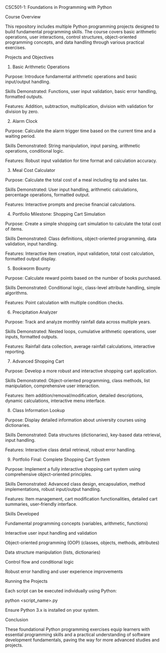 CSC501-1: Foundations in Programming with Python

Course Overview

This repository includes multiple Python programming projects designed to build fundamental programming skills. The course covers basic arithmetic operations, user interactions, control structures, object-oriented programming concepts, and data handling through various practical exercises.

Projects and Objectives

1. Basic Arithmetic Operations

Purpose: Introduce fundamental arithmetic operations and basic input/output handling.

Skills Demonstrated: Functions, user input validation, basic error handling, formatted outputs.

Features: Addition, subtraction, multiplication, division with validation for division by zero.

2. Alarm Clock

Purpose: Calculate the alarm trigger time based on the current time and a waiting period.

Skills Demonstrated: String manipulation, input parsing, arithmetic operations, conditional logic.

Features: Robust input validation for time format and calculation accuracy.

3. Meal Cost Calculator

Purpose: Calculate the total cost of a meal including tip and sales tax.

Skills Demonstrated: User input handling, arithmetic calculations, percentage operations, formatted output.

Features: Interactive prompts and precise financial calculations.

4. Portfolio Milestone: Shopping Cart Simulation

Purpose: Create a simple shopping cart simulation to calculate the total cost of items.

Skills Demonstrated: Class definitions, object-oriented programming, data validation, input handling.

Features: Interactive item creation, input validation, total cost calculation, formatted output display.

5. Bookworm Bounty

Purpose: Calculate reward points based on the number of books purchased.

Skills Demonstrated: Conditional logic, class-level attribute handling, simple algorithms.

Features: Point calculation with multiple condition checks.

6. Precipitation Analyzer

Purpose: Track and analyze monthly rainfall data across multiple years.

Skills Demonstrated: Nested loops, cumulative arithmetic operations, user inputs, formatted outputs.

Features: Rainfall data collection, average rainfall calculations, interactive reporting.

7. Advanced Shopping Cart

Purpose: Develop a more robust and interactive shopping cart application.

Skills Demonstrated: Object-oriented programming, class methods, list manipulation, comprehensive user interaction.

Features: Item addition/removal/modification, detailed descriptions, dynamic calculations, interactive menu interface.

8. Class Information Lookup

Purpose: Display detailed information about university courses using dictionaries.

Skills Demonstrated: Data structures (dictionaries), key-based data retrieval, input handling.

Features: Interactive class detail retrieval, robust error handling.

9. Portfolio Final: Complete Shopping Cart System

Purpose: Implement a fully interactive shopping cart system using comprehensive object-oriented principles.

Skills Demonstrated: Advanced class design, encapsulation, method implementations, robust input/output handling.

Features: Item management, cart modification functionalities, detailed cart summaries, user-friendly interface.

Skills Developed

Fundamental programming concepts (variables, arithmetic, functions)

Interactive user input handling and validation

Object-oriented programming (OOP) (classes, objects, methods, attributes)

Data structure manipulation (lists, dictionaries)

Control flow and conditional logic

Robust error handling and user experience improvements

Running the Projects

Each script can be executed individually using Python:

python <script_name>.py

Ensure Python 3.x is installed on your system.

Conclusion

These foundational Python programming exercises equip learners with essential programming skills and a practical understanding of software development fundamentals, paving the way for more advanced studies and projects.
